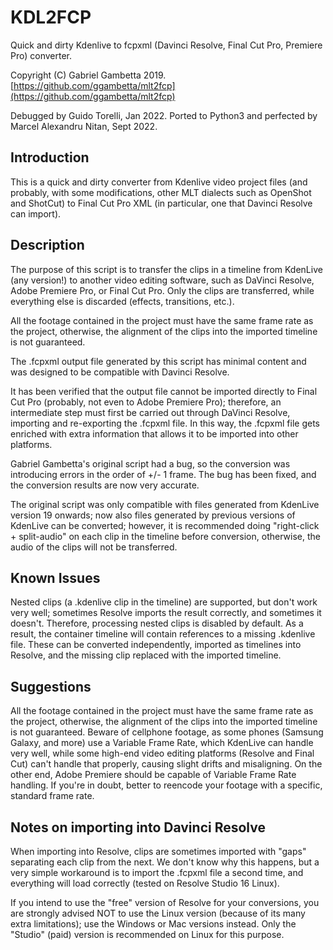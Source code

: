 # KDL2FCP

Quick and dirty Kdenlive to fcpxml (Davinci Resolve, Final Cut Pro, Premiere Pro) converter.

Copyright (C) Gabriel Gambetta 2019.
[https://github.com/ggambetta/mlt2fcp](https://github.com/ggambetta/mlt2fcp)

Debugged by Guido Torelli, Jan 2022.
Ported to Python3 and perfected by Marcel Alexandru Nitan, Sept 2022.

## Introduction
This is a quick and dirty converter from Kdenlive video project files (and probably, with some modifications, other MLT dialects such as OpenShot and ShotCut) to Final Cut Pro XML (in particular, one that Davinci Resolve can import).

## Description
The purpose of this script is to transfer the clips in a timeline from KdenLive (any version!) to another video editing software, such as DaVinci Resolve, Adobe Premiere Pro, or Final Cut Pro.
Only the clips are transferred, while everything else is discarded (effects, transitions, etc.).

All the footage contained in the project must have the same frame rate as the project, otherwise, the alignment of the clips into the imported timeline is not guaranteed.

The .fcpxml output file generated by this script has minimal content and was designed to be compatible with Davinci Resolve.

It has been verified that the output file cannot be imported directly to Final Cut Pro (probably, not even to Adobe Premiere Pro); therefore, an intermediate step must first be carried out through DaVinci Resolve, importing and re-exporting the .fcpxml file. In this way, the .fcpxml file gets enriched with extra information that allows it to be imported into other platforms.

Gabriel Gambetta's original script had a bug, so the conversion was introducing errors in the order of +/- 1 frame. The bug has been fixed, and the conversion results are now very accurate.

The original script was only compatible with files generated from KdenLive version 19 onwards; now also files generated by previous versions of KdenLive can be converted; however, it is recommended doing "right-click + split-audio" on each clip in the timeline before conversion, otherwise, the audio of the clips will not be transferred.

## Known Issues
Nested clips (a .kdenlive clip in the timeline) are supported, but don't work very well; sometimes Resolve imports the result correctly, and sometimes it doesn't. Therefore, processing nested clips is disabled by default. As a result, the container timeline will contain references to a missing .kdenlive file. These can be converted independently, imported as timelines into Resolve, and the missing clip replaced with the imported timeline.

## Suggestions
All the footage contained in the project must have the same frame rate as the project, otherwise, the alignment of the clips into the imported timeline is not guaranteed. 
Beware of cellphone footage, as some phones (Samsung Galaxy, and more) use a Variable Frame Rate, which KdenLive can handle very well, while some high-end video editing platforms (Resolve and Final Cut) can't handle that properly, causing slight drifts and misaligning. On the other end, Adobe Premiere should be capable of Variable Frame Rate handling.
If you're in doubt, better to reencode your footage with a specific, standard frame rate.

## Notes on importing into Davinci Resolve
When importing into Resolve, clips are sometimes imported with "gaps" separating each clip from the next. We don't know why this happens, but a very simple workaround is to import the .fcpxml file a second time, and everything will load correctly (tested on Resolve Studio 16 Linux).

If you intend to use the "free" version of Resolve for your conversions, you are strongly advised NOT to use the Linux version (because of its many extra limitations); use the Windows or Mac versions instead. Only the "Studio" (paid) version is recommended on Linux for this purpose.
